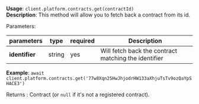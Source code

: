 **Usage**: `client.platform.contracts.get(contractId)`    
**Description**: This method will allow you to fetch back a contract from its id. 

Parameters: 

| parameters        | type    | required            | Description                                                       |  
|-------------------|---------|------------------	| -----------------------------------------------------------------	|
| **identifier**    | string  | yes                 | Will fetch back the contract matching the identifier              |

**Example**: `await client.platform.contracts.get('77w8Xqn25HwJhjodrHW133aXhjuTsTv9ozQaYpSHACE3')`

Returns : Contract (or `null` if it's not a registered contract).

